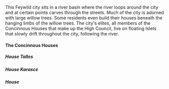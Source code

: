 This Feywild city sits in a river basin where the river loops around the city and at certain points carves through the streets. Much of the city is adorned with large willow trees. Some residents even build their houses beneath the hanging limbs of the willow trees. The city's elites, all members of the Concinnous Houses that make up the High Council, live on floating Islets that slowly drift throughout the city, following the river.

#### The Concinnous Houses
##### House Talles
##### House Karasce
##### House 